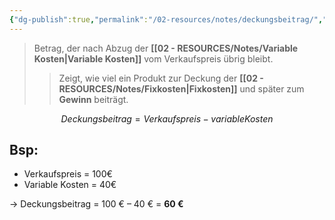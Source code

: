 ```yaml
---
{"dg-publish":true,"permalink":"/02-resources/notes/deckungsbeitrag/","tags":["BWL/formel"]}
---
```


> Betrag, der nach Abzug der **[[02 - RESOURCES/Notes/Variable Kosten\|Variable Kosten]]** vom Verkaufspreis übrig bleibt.
>>Zeigt, wie viel ein Produkt zur Deckung der **[[02 - RESOURCES/Notes/Fixkosten\|Fixkosten]]** und später zum **Gewinn** beiträgt.

$$
Deckungsbeitrag=Verkaufspreis−variable Kosten
$$
## Bsp:

- Verkaufspreis = 100€
- Variable Kosten = 40€

→ Deckungsbeitrag = 100 € – 40 € = **60 €**

